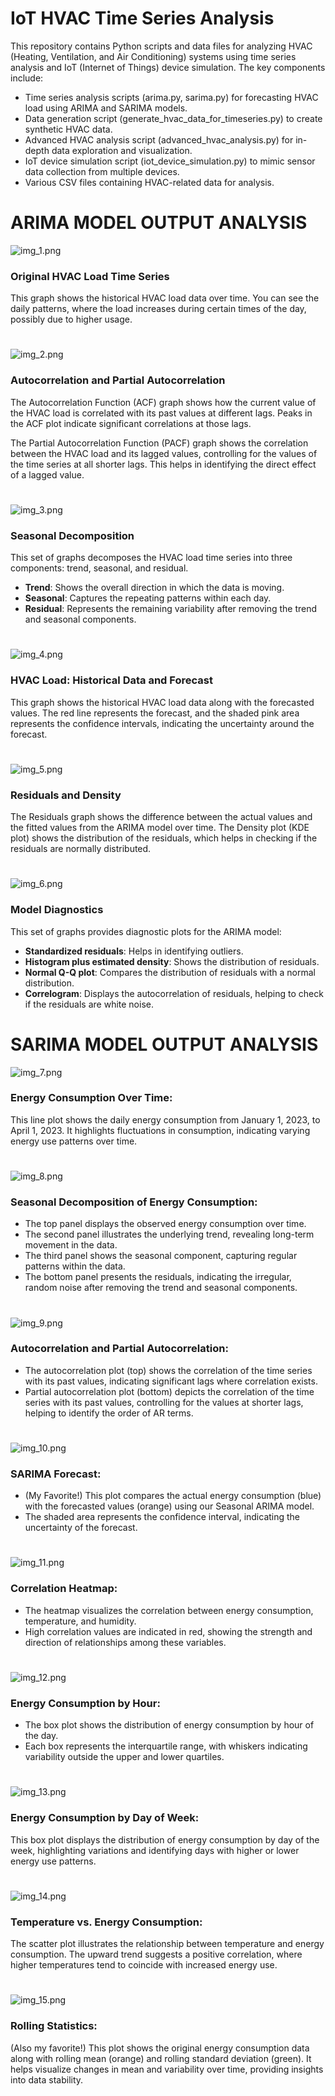 # IoT HVAC Time Series Analysis

This repository contains Python scripts and data files for analyzing HVAC (Heating, Ventilation, and Air Conditioning) systems using time series analysis and IoT (Internet of Things) device simulation. The key components include:

- Time series analysis scripts (arima.py, sarima.py) for forecasting HVAC load using ARIMA and SARIMA models.
- Data generation script (generate_hvac_data_for_timeseries.py) to create synthetic HVAC data.
- Advanced HVAC analysis script (advanced_hvac_analysis.py) for in-depth data exploration and visualization.
- IoT device simulation script (iot_device_simulation.py) to mimic sensor data collection from multiple devices.
- Various CSV files containing HVAC-related data for analysis.


# ARIMA MODEL OUTPUT ANALYSIS

![img_1.png](img_1.png)
### Original HVAC Load Time Series

This graph shows the historical HVAC load data over time. 
You can see the daily patterns, where the load increases during certain times of the day, possibly due to higher usage.

#

![img_2.png](img_2.png)
### Autocorrelation and Partial Autocorrelation

The Autocorrelation Function (ACF) graph shows how the current value of the HVAC load is correlated with its past values at different lags. 
Peaks in the ACF plot indicate significant correlations at those lags.

The Partial Autocorrelation Function (PACF) graph shows the correlation between the HVAC load and its lagged values, controlling for the values of the time series at all shorter lags. 
This helps in identifying the direct effect of a lagged value.

#

![img_3.png](img_3.png)
### Seasonal Decomposition

This set of graphs decomposes the HVAC load time series into three components: trend, seasonal, and residual.

- **Trend**: Shows the overall direction in which the data is moving.
- **Seasonal**: Captures the repeating patterns within each day.
- **Residual**: Represents the remaining variability after removing the trend and seasonal components.

#

![img_4.png](img_4.png)
### HVAC Load: Historical Data and Forecast

This graph shows the historical HVAC load data along with the forecasted values. 
The red line represents the forecast, and the shaded pink area represents the confidence intervals, indicating the uncertainty around the forecast.

#

![img_5.png](img_5.png)
### Residuals and Density

The Residuals graph shows the difference between the actual values and the fitted values from the ARIMA model over time. 
The Density plot (KDE plot) shows the distribution of the residuals, which helps in checking if the residuals are normally distributed.

#

![img_6.png](img_6.png)

### Model Diagnostics

This set of graphs provides diagnostic plots for the ARIMA model:

- **Standardized residuals**: Helps in identifying outliers.
- **Histogram plus estimated density**: Shows the distribution of residuals.
- **Normal Q-Q plot**: Compares the distribution of residuals with a normal distribution.
- **Correlogram**: Displays the autocorrelation of residuals, helping to check if the residuals are white noise.




# SARIMA MODEL OUTPUT ANALYSIS
![img_7.png](img_7.png)

### Energy Consumption Over Time:
This line plot shows the daily energy consumption from January 1, 2023, to April 1, 2023. 
It highlights fluctuations in consumption, indicating varying energy use patterns over time.

#

![img_8.png](img_8.png)

### Seasonal Decomposition of Energy Consumption:
- The top panel displays the observed energy consumption over time.
- The second panel illustrates the underlying trend, revealing long-term movement in the data.
- The third panel shows the seasonal component, capturing regular patterns within the data.	
- The bottom panel presents the residuals, indicating the irregular, random noise after removing the trend and seasonal components.

#

![img_9.png](img_9.png)

### Autocorrelation and Partial Autocorrelation:
- The autocorrelation plot (top) shows the correlation of the time series with its past values, indicating significant lags where correlation exists.
- Partial autocorrelation plot (bottom) depicts the correlation of the time series with its past values, controlling for the values at shorter lags, helping to identify the order of AR terms.

#
![img_10.png](img_10.png)

###	SARIMA Forecast:
- (My Favorite!) This plot compares the actual energy consumption (blue) with the forecasted values (orange) using our Seasonal ARIMA model. 
- The shaded area represents the confidence interval, indicating the uncertainty of the forecast.

#
![img_11.png](img_11.png)

### Correlation Heatmap:
- The heatmap visualizes the correlation between energy consumption, temperature, and humidity. 
- High correlation values are indicated in red, showing the strength and direction of relationships among these variables.

#
![img_12.png](img_12.png)

### Energy Consumption by Hour:
- The box plot shows the distribution of energy consumption by hour of the day. 
- Each box represents the interquartile range, with whiskers indicating variability outside the upper and lower quartiles.

#

![img_13.png](img_13.png)

### Energy Consumption by Day of Week:
This box plot displays the distribution of energy consumption by day of the week, highlighting variations and identifying days with higher or lower energy use patterns.

#
![img_14.png](img_14.png)

### Temperature vs. Energy Consumption:
The scatter plot illustrates the relationship between temperature and energy consumption. 
The upward trend suggests a positive correlation, where higher temperatures tend to coincide with increased energy use.

#

![img_15.png](img_15.png)

### Rolling Statistics:
(Also my favorite!) This plot shows the original energy consumption data along with rolling mean (orange) and rolling standard deviation (green). 
It helps visualize changes in mean and variability over time, providing insights into data stability.
